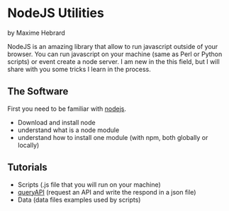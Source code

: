 # NodeJS Utilities

by Maxime Hebrard

NodeJS is an amazing library that allow to run javascript outside of your browser. You can run javascript on your machine (same as Perl or Python scripts) or event create a node server.
I am new in the this field, but I will share with you some tricks I learn in the process.

## The Software
First you need to be familiar with [nodejs](https://nodejs.org/).
* Download and install node
* understand what is a node module
* understand how to install one module (with npm, both globally or locally)

## Tutorials

* Scripts (.js file that you will run on your machine)
 * [queryAPI](https://github.com/mhebrard/MHTutorials/tree/master/nodejs/Scripts/queryapi) (request an API and write the respond in a json file)
* Data (data files examples used by scripts)
